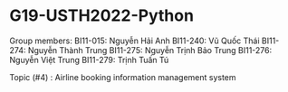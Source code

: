 # G19-USTH2022-Python

Group members:
BI11-015: Nguyễn Hải Anh
BI11-240: Vũ Quốc Thái
BI11-274: Nguyễn Thành Trung
BI11-275: Nguyễn Trịnh Bảo Trung
BI11-276: Nguyễn Việt Trung
BI11-279: Trịnh Tuấn Tú

Topic (#4) : Airline booking information management system
